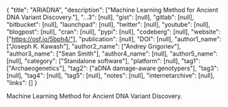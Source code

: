 {
  "title": "ARIADNA",
  "description": ["Machine Learning Method for Ancient DNA Variant Discovery."],
  "...3": [null],
  "gist": [null],
  "gitlab": [null],
  "bitbucket": [null],
  "launchpad": [null],
  "twitter": [null],
  "youtube": [null],
  "blogpost": [null],
  "cran": [null],
  "pypi": [null],
  "codeberg": [null],
  "website": ["https://osf.io/5bph4/"],
  "publication": [null],
  "DOI": [null],
  "author1_name": ["Joseph K. Kawash"],
  "author2_name": ["Andrey Grigoriev"],
  "author3_name": ["Sean Smith"],
  "author4_name": [null],
  "author5_name": [null],
  "category": ["Standalone software"],
  "platform": [null],
  "tag1": ["Archaeogenetics"],
  "tag2": ["aDNA damage-aware genotypers"],
  "tag3": [null],
  "tag4": [null],
  "tag5": [null],
  "notes": [null],
  "internetarchive": [null],
  "links": []
}

<!-- Generated by csv2md.R – do not edit by hand -->

Machine Learning Method for Ancient DNA Variant Discovery.